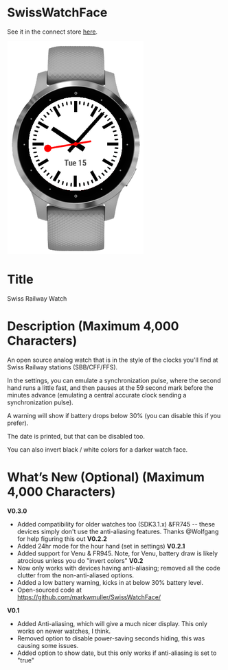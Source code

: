 # SwissWatchFace

See it in the connect store [here](https://apps.garmin.com/en-US/apps/f68717e8-9ada-4919-a0b2-be634dd116e2).

![Default look](https://github.com/markwmuller/SwissWatchFace/blob/master/img_light.png)

# Title

Swiss Railway Watch

#  Description (Maximum 4,000 Characters)

An open source analog watch that is in the style of the clocks you'll find at Swiss Railway stations (SBB/CFF/FFS). 

In the settings, you can emulate a synchronization pulse, where the second hand runs a little fast, and then pauses at the 59 second mark before the minutes advance (emulating a central accurate clock sending a synchronization pulse). 

A warning will show if battery drops below 30% (you can disable this if you prefer). 

The date is printed, but that can be disabled too. 

You can also invert black / white colors for a darker watch face. 



#  What’s New (Optional) (Maximum 4,000 Characters)
**V0.3.0**
* Added compatibility for older watches too (SDK3.1.x) &FR745 -- these devices simply don't use the anti-aliasing features. Thanks @Wolfgang for help figuring this out
**V0.2.2**
* Added 24hr mode for the hour hand (set in settings)
**V0.2.1**
* Added support for Venu & FR945. Note, for Venu, battery draw is likely atrocious unless you do "invert colors"
**V0.2** 
* Now only works with devices having anti-aliasing; removed all the code clutter from the non-anti-aliased options.
* Added a low battery warning, kicks in at below 30% battery level.
* Open-sourced code at https://github.com/markwmuller/SwissWatchFace/

**V0.1**
* Added Anti-aliasing, which will give a much nicer display. This only works on newer watches, I think. 
* Removed option to disable power-saving seconds hiding, this was causing some issues. 
* Added option to show date, but this only works if anti-aliasing is set to "true"




